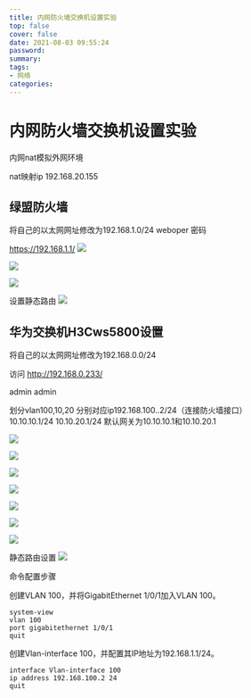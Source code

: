 ```yaml
---
title: 内网防火墙交换机设置实验
top: false
cover: false
date: 2021-08-03 09:55:24
password:
summary:
tags:
- 网络
categories:
---
```

# 内网防火墙交换机设置实验
内网nat模拟外网环境

nat映射ip 192.168.20.155
## 绿盟防火墙
将自己的以太网网址修改为192.168.1.0/24
weboper
密码

https://192.168.1.1/
![](内网防火墙交换机设置实验/f8ed5a7a2fb04497bc5141d87af81462.png)


![](内网防火墙交换机设置实验/712f7819e323409883f76525479fd954.png)

![](内网防火墙交换机设置实验/697c73caf1e94fa68a4cf2c92f5f083e.png)

设置静态路由
![](内网防火墙交换机设置实验/14d0ae3a1a5b4d96ad3d3c191ef5255d.png)


## 华为交换机H3Cws5800设置
将自己的以太网网址修改为192.168.0.0/24

访问
http://192.168.0.233/

admin
admin


划分vlan100,10,20
分别对应ip192.168.100..2/24（连接防火墙接口）
10.10.10.1/24
10.10.20.1/24
默认网关为10.10.10.1和10.10.20.1


![](内网防火墙交换机设置实验/b740106e4181402f9f3486ec4d5faed6.png)

![](内网防火墙交换机设置实验/c19c3b453965486aa73827232d0eaf01.png)


![](内网防火墙交换机设置实验/a3efd5649fba46179b6488262ee7464c.png)

![](内网防火墙交换机设置实验/a962b43e3a694744889d713e368bdf98.png)

![](内网防火墙交换机设置实验/2371d1da87cd425cb7c449365ae0dc7e.png)

![](内网防火墙交换机设置实验/30d8e32e5a5645e8a234e1cf04788e6c.png)

![](内网防火墙交换机设置实验/23c95a629576435ea06c0774f9c4401e.png)

静态路由设置
![](内网防火墙交换机设置实验/db513b4467b24fd99547fc6959768063.png)

命令配置步骤

创建VLAN 100，并将GigabitEthernet 1/0/1加入VLAN 100。

```
system-view
vlan 100
port gigabitethernet 1/0/1
quit

```

创建Vlan-interface 100，并配置其IP地址为192.168.1.1/24。

```
interface Vlan-interface 100
ip address 192.168.100.2 24
quit 

```
